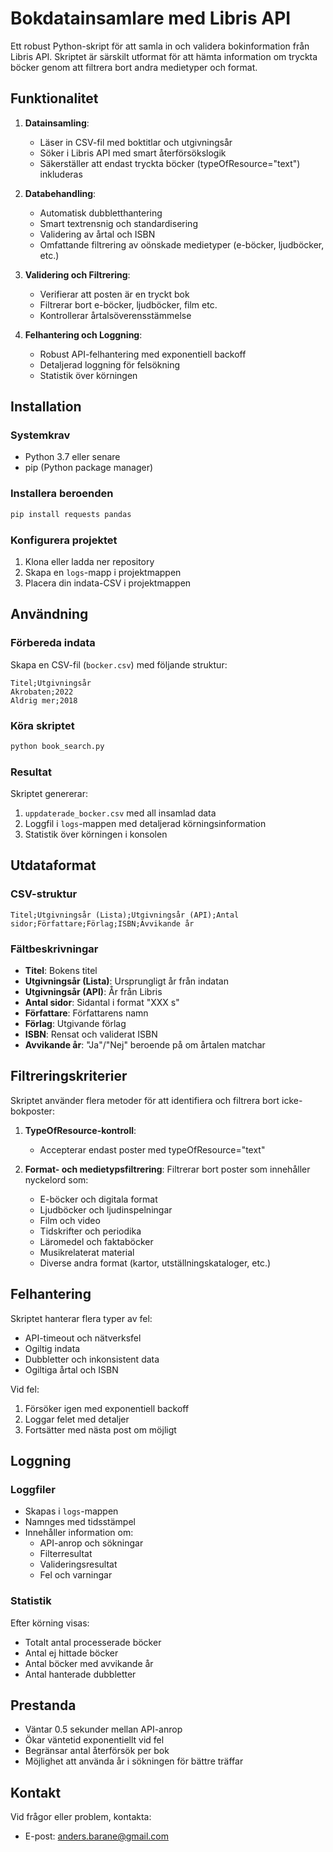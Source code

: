 # Bokdatainsamlare med Libris API

Ett robust Python-skript för att samla in och validera bokinformation från Libris API. Skriptet är särskilt utformat för att hämta information om tryckta böcker genom att filtrera bort andra medietyper och format.

## Funktionalitet

1. **Datainsamling**:
   - Läser in CSV-fil med boktitlar och utgivningsår
   - Söker i Libris API med smart återförsökslogik
   - Säkerställer att endast tryckta böcker (typeOfResource="text") inkluderas

2. **Databehandling**:
   - Automatisk dubbletthantering
   - Smart textrensnig och standardisering
   - Validering av årtal och ISBN
   - Omfattande filtrering av oönskade medietyper (e-böcker, ljudböcker, etc.)

3. **Validering och Filtrering**:
   - Verifierar att posten är en tryckt bok
   - Filtrerar bort e-böcker, ljudböcker, film etc.
   - Kontrollerar årtalsöverensstämmelse

4. **Felhantering och Loggning**:
   - Robust API-felhantering med exponentiell backoff
   - Detaljerad loggning för felsökning
   - Statistik över körningen

## Installation

### Systemkrav
- Python 3.7 eller senare
- pip (Python package manager)

### Installera beroenden
```bash
pip install requests pandas
```

### Konfigurera projektet
1. Klona eller ladda ner repository
2. Skapa en `logs`-mapp i projektmappen
3. Placera din indata-CSV i projektmappen

## Användning

### Förbereda indata
Skapa en CSV-fil (`bocker.csv`) med följande struktur:
```csv
Titel;Utgivningsår
Akrobaten;2022
Aldrig mer;2018
```

### Köra skriptet
```bash
python book_search.py
```

### Resultat
Skriptet genererar:
1. `uppdaterade_bocker.csv` med all insamlad data
2. Loggfil i `logs`-mappen med detaljerad körningsinformation
3. Statistik över körningen i konsolen

## Utdataformat

### CSV-struktur
```csv
Titel;Utgivningsår (Lista);Utgivningsår (API);Antal sidor;Författare;Förlag;ISBN;Avvikande år
```

### Fältbeskrivningar
- **Titel**: Bokens titel
- **Utgivningsår (Lista)**: Ursprungligt år från indatan
- **Utgivningsår (API)**: År från Libris
- **Antal sidor**: Sidantal i format "XXX s"
- **Författare**: Författarens namn
- **Förlag**: Utgivande förlag
- **ISBN**: Rensat och validerat ISBN
- **Avvikande år**: "Ja"/"Nej" beroende på om årtalen matchar

## Filtreringskriterier

Skriptet använder flera metoder för att identifiera och filtrera bort icke-bokposter:

1. **TypeOfResource-kontroll**:
   - Accepterar endast poster med typeOfResource="text"

2. **Format- och medietypsfiltrering**:
   Filtrerar bort poster som innehåller nyckelord som:
   - E-böcker och digitala format
   - Ljudböcker och ljudinspelningar
   - Film och video
   - Tidskrifter och periodika
   - Läromedel och faktaböcker
   - Musikrelaterat material
   - Diverse andra format (kartor, utställningskataloger, etc.)

## Felhantering

Skriptet hanterar flera typer av fel:
- API-timeout och nätverksfel
- Ogiltig indata
- Dubbletter och inkonsistent data
- Ogiltiga årtal och ISBN

Vid fel:
1. Försöker igen med exponentiell backoff
2. Loggar felet med detaljer
3. Fortsätter med nästa post om möjligt

## Loggning

### Loggfiler
- Skapas i `logs`-mappen
- Namnges med tidsstämpel
- Innehåller information om:
  - API-anrop och sökningar
  - Filterresultat
  - Valideringsresultat
  - Fel och varningar

### Statistik
Efter körning visas:
- Totalt antal processerade böcker
- Antal ej hittade böcker
- Antal böcker med avvikande år
- Antal hanterade dubbletter

## Prestanda

- Väntar 0.5 sekunder mellan API-anrop
- Ökar väntetid exponentiellt vid fel
- Begränsar antal återförsök per bok
- Möjlighet att använda år i sökningen för bättre träffar

## Kontakt

Vid frågor eller problem, kontakta:
- E-post: anders.barane@gmail.com

